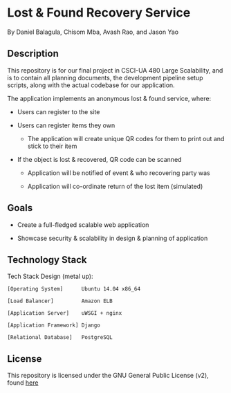 # Lost & Found Recovery Service

By Daniel Balagula, Chisom Mba, Avash Rao, and Jason Yao

## Description

This repository is for our final project in CSCI-UA 480 Large Scalability, and is to contain all planning documents, 
the development pipeline setup scripts, along with the actual codebase for our application.

The application implements an anonymous lost & found service, where:

- Users can register to the site

- Users can register items they own

	- The application will create unique QR codes for them to print out and stick to their item

- If the object is lost & recovered, QR code can be scanned

	- Application will be notified of event & who recovering party was

	- Application will co-ordinate return of the lost item (simulated)

## Goals

- Create a full-fledged scalable web application

- Showcase security & scalability in design & planning of application

## Technology Stack

Tech Stack Design (metal up):
 
	[Operating System]		Ubuntu 14.04 x86_64

	[Load Balancer]			Amazon ELB

	[Application Server]	uWSGI + nginx

	[Application Framework]	Django

	[Relational Database]	PostgreSQL

## License

This repository is licensed under the GNU General Public License (v2), found [here](LICENSE)
